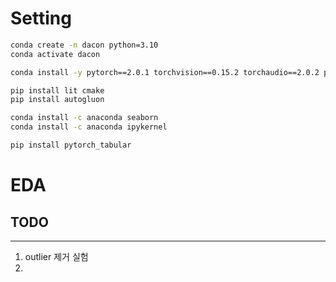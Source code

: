 # Setting
```sh
conda create -n dacon python=3.10
conda activate dacon

conda install -y pytorch==2.0.1 torchvision==0.15.2 torchaudio==2.0.2 pytorch-cuda=11.7 -c pytorch -c nvidia

pip install lit cmake
pip install autogluon

conda install -c anaconda seaborn
conda install -c anaconda ipykernel

pip install pytorch_tabular

```

# EDA

## TODO

---

1. outlier 제거 실험
3. 